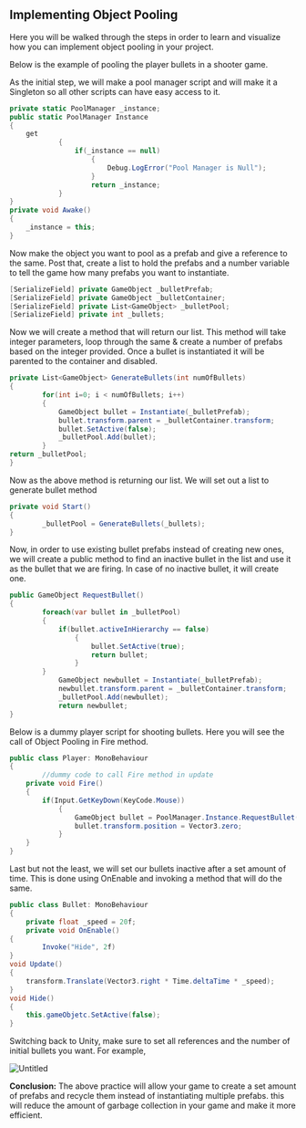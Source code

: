 ## Implementing Object Pooling

Here you will be walked through the steps in order to learn and visualize how you can implement object pooling in your project.

Below is the example of pooling the player bullets in a shooter game. 

As the initial step, we will make a pool manager script and will make it a Singleton so all other scripts can have easy access to it.

```csharp
private static PoolManager _instance;
public static PoolManager Instance
{
	get
			{
				if(_instance == null)
					{
						Debug.LogError("Pool Manager is Null");
					}
					return _instance;
			}
}
private void Awake()
{
	_instance = this;
}
```

Now make the object you want to pool as a prefab and give a reference to the same. Post that, create a list to hold the prefabs and a number variable to tell the game how many prefabs you want to instantiate.

 

```csharp
[SerializeField] private GameObject _bulletPrefab;
[SerializeField] private GameObject _bulletContainer;
[SerializeField] private List<GameObject> _bulletPool;
[SerializeField] private int _bullets;
```

Now we will create a method that will return our list. This method will take integer parameters, loop through the same & create a number of prefabs based on the integer provided. Once a bullet is instantiated it will be parented to the container and disabled. 

```csharp
private List<GameObject> GenerateBullets(int numOfBullets)
{
		for(int i=0; i < numOfBullets; i++)
		{
			GameObject bullet = Instantiate(_bulletPrefab);
			bullet.transform.parent = _bulletContainer.transform;
			bullet.SetActive(false);
			_bulletPool.Add(bullet);
		}
return _bulletPool;
}
```

Now as the above method is returning our list. We will set out a list to generate bullet method

```csharp
private void Start()
{
		_bulletPool = GenerateBullets(_bullets);
}
```

Now, in order to use existing bullet prefabs instead of creating new ones, we will create a public method to find an inactive bullet in the list and use it as the bullet that we are firing. In case of no inactive bullet, it will create one.

```csharp
public GameObject RequestBullet()
{
		foreach(var bullet in _bulletPool)
		{
			if(bullet.activeInHierarchy == false)
				{
					bullet.SetActive(true);
					return bullet;
				}
		}
			GameObject newbullet = Instantiate(_bulletPrefab);
			newbullet.transform.parent = _bulletContainer.transform;
			_bulletPool.Add(newbullet);
			return newbullet;
}
```

Below is a dummy player script for shooting bullets. Here you will see the call of Object Pooling in Fire method.

```csharp
public class Player: MonoBehaviour
{
		//dummy code to call Fire method in update
	private void Fire()
	{
		if(Input.GetKeyDown(KeyCode.Mouse))
			{
				GameObject bullet = PoolManager.Instance.RequestBullet()'
				bullet.transform.position = Vector3.zero;
			}
	}
}
```

Last but not the least, we will set our bullets inactive after a set amount of time. This is done using OnEnable and invoking a method that will do the same.

```csharp
public class Bullet: MonoBehaviour
{
	private float _speed = 20f;
	private void OnEnable()
{
		Invoke("Hide", 2f)
}
void Update()
{
	transform.Translate(Vector3.right * Time.deltaTime * _speed);
}
void Hide()
{
	this.gameObjetc.SetActive(false);
}
```

Switching back to Unity, make sure to set all references and the number of initial bullets you want. For example,

![Untitled](https://s3-us-west-2.amazonaws.com/secure.notion-static.com/252b7f52-33db-406b-9452-c50a0d8a8d81/Untitled.png)

**Conclusion:** The above practice will allow your game to create a set amount of prefabs and recycle them instead of instantiating multiple prefabs. this will reduce the amount of garbage collection in your game and make it more efficient.
